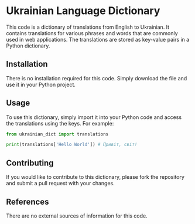 # Ukrainian Language Dictionary

This code is a dictionary of translations from English to Ukrainian. It contains translations for various phrases and words that are commonly used in web applications. The translations are stored as key-value pairs in a Python dictionary.

## Installation

There is no installation required for this code. Simply download the file and use it in your Python project.

## Usage

To use this dictionary, simply import it into your Python code and access the translations using the keys. For example:

```python
from ukrainian_dict import translations

print(translations['Hello World']) # Привіт, світ!
```

## Contributing

If you would like to contribute to this dictionary, please fork the repository and submit a pull request with your changes.

## References

There are no external sources of information for this code.